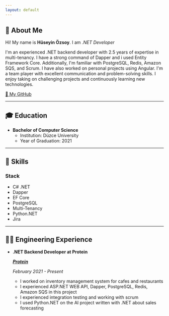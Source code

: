 ```yaml
---
layout: default
---
```


## 👋 About Me

<!---<img class="profile-picture" src="me.jpeg">-->

Hi! My name is **Hüseyin Özsoy**. I am _.NET Developer_

I'm an experienced .NET backend developer with 2.5 years of expertise in multi-tenancy. I have a strong command of Dapper and i used Entity Framework Core. Additionally, I'm familiar with PostgreSQL, Redis, Amazon SQS, and Scrum. I have also worked on personal projects using Angular. I'm a team player with excellent
communication and problem-solving skills. I enjoy taking on challenging projects and continuously learning new technologies.

[🐙 My GitHub](https://github.com/huseyinozsoy)

---

## 🎓 Education
- **Bachelor of Computer Science**
    - Institution: Düzce University
    - Year of Graduation: 2021

---

## 💪 Skills
### Stack
- C# .NET
- Dapper
- EF Core
- PostgreSQL
- Multi-Tenancy
- Python.NET
- Jira

---

## 👨‍💻 Engineering Experience
    
- **.NET Backend Developer at Protein**

    [***Protein***](https://protein.tech/)
    
    *February 2021 - Present*

    - I worked on inventory management system for cafes and restaurants
    - I experienced ASP.NET WEB API, Dapper, PostgreSQL, Redis, Amazon SQS in this project
    - I experienced integration testing and working with scrum
    - I used Python.NET on the AI project written with .NET about sales forecasting

